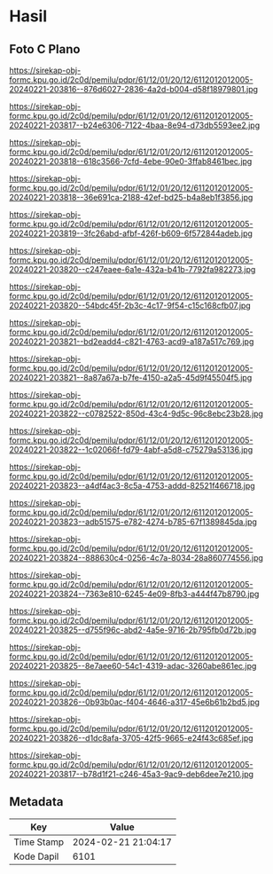 # Hasil

## Foto C Plano

https://sirekap-obj-formc.kpu.go.id/2c0d/pemilu/pdpr/61/12/01/20/12/6112012012005-20240221-203816--876d6027-2836-4a2d-b004-d58f18979801.jpg

https://sirekap-obj-formc.kpu.go.id/2c0d/pemilu/pdpr/61/12/01/20/12/6112012012005-20240221-203817--b24e6306-7122-4baa-8e94-d73db5593ee2.jpg

https://sirekap-obj-formc.kpu.go.id/2c0d/pemilu/pdpr/61/12/01/20/12/6112012012005-20240221-203818--618c3566-7cfd-4ebe-90e0-3ffab8461bec.jpg

https://sirekap-obj-formc.kpu.go.id/2c0d/pemilu/pdpr/61/12/01/20/12/6112012012005-20240221-203818--36e691ca-2188-42ef-bd25-b4a8eb1f3856.jpg

https://sirekap-obj-formc.kpu.go.id/2c0d/pemilu/pdpr/61/12/01/20/12/6112012012005-20240221-203819--3fc26abd-afbf-426f-b609-6f572844adeb.jpg

https://sirekap-obj-formc.kpu.go.id/2c0d/pemilu/pdpr/61/12/01/20/12/6112012012005-20240221-203820--c247eaee-6a1e-432a-b41b-7792fa982273.jpg

https://sirekap-obj-formc.kpu.go.id/2c0d/pemilu/pdpr/61/12/01/20/12/6112012012005-20240221-203820--54bdc45f-2b3c-4c17-9f54-c15c168cfb07.jpg

https://sirekap-obj-formc.kpu.go.id/2c0d/pemilu/pdpr/61/12/01/20/12/6112012012005-20240221-203821--bd2eadd4-c821-4763-acd9-a187a517c769.jpg

https://sirekap-obj-formc.kpu.go.id/2c0d/pemilu/pdpr/61/12/01/20/12/6112012012005-20240221-203821--8a87a67a-b7fe-4150-a2a5-45d9f45504f5.jpg

https://sirekap-obj-formc.kpu.go.id/2c0d/pemilu/pdpr/61/12/01/20/12/6112012012005-20240221-203822--c0782522-850d-43c4-9d5c-96c8ebc23b28.jpg

https://sirekap-obj-formc.kpu.go.id/2c0d/pemilu/pdpr/61/12/01/20/12/6112012012005-20240221-203822--1c02066f-fd79-4abf-a5d8-c75279a53136.jpg

https://sirekap-obj-formc.kpu.go.id/2c0d/pemilu/pdpr/61/12/01/20/12/6112012012005-20240221-203823--a4df4ac3-8c5a-4753-addd-82521f466718.jpg

https://sirekap-obj-formc.kpu.go.id/2c0d/pemilu/pdpr/61/12/01/20/12/6112012012005-20240221-203823--adb51575-e782-4274-b785-67f1389845da.jpg

https://sirekap-obj-formc.kpu.go.id/2c0d/pemilu/pdpr/61/12/01/20/12/6112012012005-20240221-203824--888630c4-0256-4c7a-8034-28a860774556.jpg

https://sirekap-obj-formc.kpu.go.id/2c0d/pemilu/pdpr/61/12/01/20/12/6112012012005-20240221-203824--7363e810-6245-4e09-8fb3-a444f47b8790.jpg

https://sirekap-obj-formc.kpu.go.id/2c0d/pemilu/pdpr/61/12/01/20/12/6112012012005-20240221-203825--d755f96c-abd2-4a5e-9716-2b795fb0d72b.jpg

https://sirekap-obj-formc.kpu.go.id/2c0d/pemilu/pdpr/61/12/01/20/12/6112012012005-20240221-203825--8e7aee60-54c1-4319-adac-3260abe861ec.jpg

https://sirekap-obj-formc.kpu.go.id/2c0d/pemilu/pdpr/61/12/01/20/12/6112012012005-20240221-203826--0b93b0ac-f404-4646-a317-45e6b61b2bd5.jpg

https://sirekap-obj-formc.kpu.go.id/2c0d/pemilu/pdpr/61/12/01/20/12/6112012012005-20240221-203826--d1dc8afa-3705-42f5-9665-e24f43c685ef.jpg

https://sirekap-obj-formc.kpu.go.id/2c0d/pemilu/pdpr/61/12/01/20/12/6112012012005-20240221-203817--b78d1f21-c246-45a3-9ac9-deb6dee7e210.jpg


## Metadata

| Key        | Value               |
| ---------- | ------------------- |
| Time Stamp | 2024-02-21 21:04:17 |
| Kode Dapil | 6101                |



